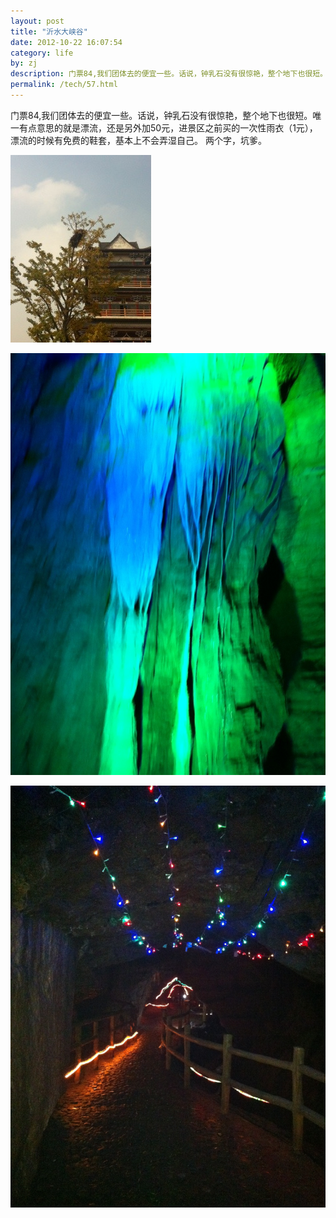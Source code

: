 ```yaml
---
layout: post
title: "沂水大峡谷"
date: 2012-10-22 16:07:54
category: life
by: zj
description: 门票84,我们团体去的便宜一些。话说，钟乳石没有很惊艳，整个地下也很短。唯一有点意思的就是漂流，还是另外加50元，进景区之前买的一次性雨衣（1元），漂流的时候有免费的鞋套，基本上不会
permalink: /tech/57.html
---
```

门票84,我们团体去的便宜一些。话说，钟乳石没有很惊艳，整个地下也很短。唯一有点意思的就是漂流，还是另外加50元，进景区之前买的一次性雨衣（1元），漂流的时候有免费的鞋套，基本上不会弄湿自己。 两个字，坑爹。  
  
[![20121022-164017.jpg][]][20121022-164017.jpg 1]  
  
[![20121022-164043.jpg][]][20121022-164043.jpg 1]  
  
[![20121022-164126.jpg][]][20121022-164126.jpg 1]


[20121022-164017.jpg]: /gfzjus_blog/tech/2014-10-22/2ee102caf532e86b743b49a5c05ba804.jpg
[20121022-164017.jpg 1]: http://gfzj-wordpress.stor.sinaapp.com/uploads/2012/10/20121022-164017.jpg
[20121022-164043.jpg]: /gfzjus_blog/tech/2014-10-22/60944b728d3bac4d0e0721f8c69c9a83.jpg
[20121022-164043.jpg 1]: http://gfzj-wordpress.stor.sinaapp.com/uploads/2012/10/20121022-164043.jpg
[20121022-164126.jpg]: /gfzjus_blog/tech/2014-10-22/30ae117a38e03255aeda4a4f27139bb9.jpg
[20121022-164126.jpg 1]: http://gfzj-wordpress.stor.sinaapp.com/uploads/2012/10/20121022-1641261.jpg
